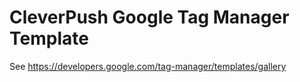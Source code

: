 # CleverPush Google Tag Manager Template

See https://developers.google.com/tag-manager/templates/gallery

